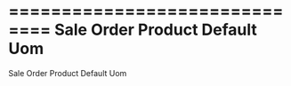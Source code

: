 ==============================
Sale Order Product Default Uom
==============================

Sale Order Product Default Uom
